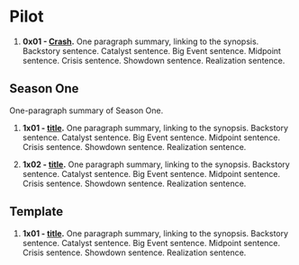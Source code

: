 # Pilot

1. **0x01 - [Crash](docs/episodes/0x01-crash.md).** One paragraph summary, linking to the synopsis.
Backstory sentence.
Catalyst sentence.
Big Event sentence.
Midpoint sentence.
Crisis sentence.
Showdown sentence.
Realization sentence.

## Season One

One-paragraph summary of Season One.

1. **1x01 - [title](docs/episodes/1x01.md).**
One paragraph summary, linking to the synopsis.
Backstory sentence.
Catalyst sentence.
Big Event sentence.
Midpoint sentence.
Crisis sentence.
Showdown sentence.
Realization sentence.

1. **1x02 - [title](docs/episodes/1x02.md).**
One paragraph summary, linking to the synopsis.
Backstory sentence.
Catalyst sentence.
Big Event sentence.
Midpoint sentence.
Crisis sentence.
Showdown sentence.
Realization sentence.


## Template

1. **1x01 - [title](docs/episodes/1x01.md).**
One paragraph summary, linking to the synopsis.
Backstory sentence.
Catalyst sentence.
Big Event sentence.
Midpoint sentence.
Crisis sentence.
Showdown sentence.
Realization sentence.
